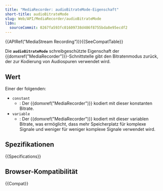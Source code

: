```yaml
---
title: "MediaRecorder: audioBitrateMode-Eigenschaft"
short-title: audioBitrateMode
slug: Web/API/MediaRecorder/audioBitrateMode
l10n:
  sourceCommit: 0267fa593fc01609738d486f8755bda8e95ecdf2
---
```


{{APIRef("MediaStream Recording")}}{{SeeCompatTable}}

Die **`audioBitrateMode`** schreibgeschützte Eigenschaft der {{domxref("MediaRecorder")}}-Schnittstelle gibt den Bitratenmodus zurück, der zur Kodierung von Audiospuren verwendet wird.

## Wert

Einer der folgenden:

- `constant`
  - : Der {{domxref("MediaRecorder")}} kodiert mit dieser konstanten Bitrate.
- `variable`
  - : Der {{domxref("MediaRecorder")}} kodiert mit dieser variablen Bitrate, was ermöglicht, dass mehr Speicherplatz für komplexe Signale und weniger für weniger komplexe Signale verwendet wird.

## Spezifikationen

{{Specifications}}

## Browser-Kompatibilität

{{Compat}}
